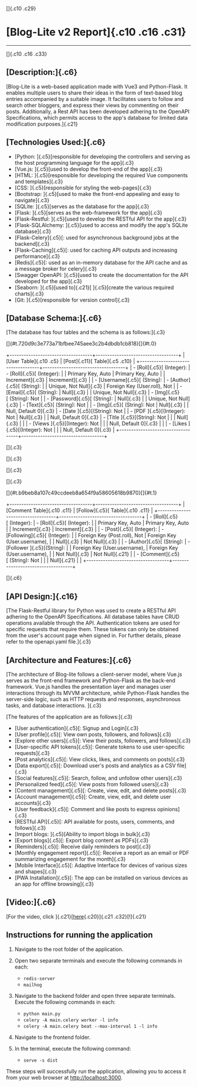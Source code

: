 <div>

[]{.c10 .c29}

</div>

# [Blog-Lite v2 Report]{.c10 .c16 .c31}

------------------------------------------------------------------------

[]{.c10 .c16 .c33}

## [Description:]{.c6}

[Blog-Lite is a web-based application made with Vue3 and Python-Flask.
It enables multiple users to share their ideas in the form of text-based
blog entries accompanied by a suitable image. It facilitates users to
follow and search other bloggers, and express their views by commenting
on their posts. Additionally, a Rest API has been developed adhering to
the OpenAPI Specifications, which permits access to the app\'s database
for limited data modification purposes.]{.c21}

## [Technologies Used:]{.c6}

-   [Python: ]{.c5}[responsible for developing the controllers and
    serving as the host programming language for the app]{.c3}
-   [Vue.js: ]{.c5}[used to develop the front-end of the app]{.c3}
-   [HTML: ]{.c5}[responsible for developing the required Vue components
    and templates]{.c3}
-   [CSS: ]{.c5}[responsible for styling the web-pages]{.c3}
-   [Bootstrap: ]{.c5}[used to make the front-end appealing and easy to
    navigate]{.c3}
-   [SQLite: ]{.c5}[serves as the database for the app]{.c3}
-   [Flask: ]{.c5}[serves as the web-framework for the app]{.c3}
-   [Flask-Restful: ]{.c5}[used to develop the RESTful API for the
    app]{.c3}
-   [Flask-SQLAlchemy: ]{.c5}[used to access and modify the app\'s
    SQLite database]{.c3}
-   [Flask-Celery]{.c5}[: used for asynchronous background jobs at the
    backend]{.c3}
-   [Flask-Caching]{.c5}[: used for caching API outputs and increasing
    performance]{.c3}
-   [Redis]{.c5}[: used as an in-memory database for the API cache and
    as a message broker for celery]{.c3}
-   [Swagger OpenAPI: ]{.c5}[used to create the documentation for the
    API developed for the app]{.c3}
-   [Seaborn: ]{.c5}[used to]{.c21}[ ]{.c5}[create the various required
    charts]{.c3}
-   [Git: ]{.c5}[responsible for version control]{.c3}

## [Database Schema:]{.c6}

[The database has four tables and the schema is as follows:]{.c3}

[]{#t.720d9c3e773a71bfbee745aee3c2b4dbdb1cb818}[]{#t.0}

+-----------------------------------+-----------------------------------+
| [User Table]{.c10 .c5}            | [Post]{.c11}[ Table]{.c5 .c10}    |
+-----------------------------------+-----------------------------------+
| -   [Roll]{.c5}[ (Integer):       | -   [Roll]{.c5}[ (Integer):       |
|     Primary Key, Auto             |     Primary Key, Auto             |
|     Increment]{.c3}               |     Increment]{.c3}               |
| -   [Username]{.c5}[ (String):    | -   [Author]{.c5}[ (String):      |
|     Unique, Not Null]{.c3}        |     Foreign Key (User.roll), Not  |
| -   [Email]{.c5}[ (String):       |     Null]{.c3}                    |
|     Unique, Not Null]{.c3}        | -   [Img]{.c5}[ (String): Not     |
| -   [Password]{.c5}[ (String):    |     Null]{.c3}                    |
|     Unique, Not Null]{.c3}        | -   [Text]{.c5}[ (String): Not    |
| -   [Img]{.c5}[ (String): Not     |     Null]{.c3}                    |
|     Null, Default 0]{.c3}         | -   [Date ]{.c5}[(String): Not    |
| -   [PDF ]{.c5}[(Integer): Not    |     Null]{.c3}                    |
|     Null, Default 0]{.c3}         | -   [Title ]{.c5}[(String): Not   |
|                                   |     Null]{.c3}                    |
|                                   | -   [Views ]{.c5}[(Integer): Not  |
|                                   |     Null, Default 0]{.c3}         |
|                                   | -   [Likes ]{.c5}[(Integer): Not  |
|                                   |     Null, Default 0]{.c3}         |
+-----------------------------------+-----------------------------------+

[]{.c3}

[]{.c3}

[]{.c3}

[]{.c3}

[]{#t.b9beb8a107c49ccdeeb8a654f9a58605618b9870}[]{#t.1}

+-----------------------------------+-----------------------------------+
| [Comment Table]{.c10 .c11}        | [Follow]{.c5}[ Table]{.c10 .c11}  |
+-----------------------------------+-----------------------------------+
| -   [Roll]{.c5}[ (Integer):       | -   [Roll]{.c5}[ (Integer):       |
|     Primary Key, Auto             |     Primary Key, Auto             |
|     Increment]{.c3}               |     Increment]{.c3}               |
| -   [Post]{.c5}[ (Integer):       | -   [Following]{.c5}[ (Integer):  |
|     Foreign Key (Post.roll), Not  |     Foreign Key (User.username),  |
|     Null]{.c3}                    |     Not Null]{.c3}                |
| -   [Author]{.c5}[ (String):      | -   [Follower ]{.c5}[(String):    |
|     Foreign Key (User.username),  |     Foreign Key (User.username),  |
|     Not Null]{.c3}                |     Not Null]{.c21}               |
| -   [Comment]{.c5}[ (String): Not |                                   |
|     Null]{.c21}                   |                                   |
+-----------------------------------+-----------------------------------+

[]{.c6}

## [API Design:]{.c16}

[The Flask-Restful library for Python was used to create a RESTful API
adhering to the OpenAPI Specifications. All database tables have CRUD
operations available through the API. Authentication tokens are used for
specific requests that require them. These tokens can only be obtained
from the user\'s account page when signed in. For further details,
please refer to the openapi.yaml file.]{.c3}

## [Architecture and Features:]{.c6}

[The architecture of Blog-lite follows a client-server model, where
Vue.js serves as the front-end framework and Python-Flask as the
back-end framework. Vue.js handles the presentation layer and manages
user interactions through its MVVM architecture, while Python-Flask
handles the server-side logic, such as HTTP requests and responses,
asynchronous tasks, and database interactions. ]{.c3}

[The features of the application are as follows:]{.c3}

-   [User authentication]{.c5}[: Signup and Login]{.c3}
-   [User profile]{.c5}[: View own posts, followers, and follows]{.c3}
-   [Explore other users]{.c5}[: View their posts, followers, and
    follows]{.c3}
-   [User-specific API tokens]{.c5}[: Generate tokens to use
    user-specific requests]{.c3}
-   [Post analytics]{.c5}[: View clicks, likes, and comments on
    posts]{.c3}
-   [Data export]{.c5}[: Download user\'s posts and analytics as a CSV
    file]{.c3}
-   [Social features]{.c5}[: Search, follow, and unfollow other
    users]{.c3}
-   [Personalized feed]{.c5}[: View posts from followed users]{.c3}
-   [Content management]{.c5}[: Create, view, edit, and delete
    posts]{.c3}
-   [Account management]{.c5}[: Create, view, edit, and delete user
    accounts]{.c3}
-   [User feedback]{.c5}[: Comment and like posts to express
    opinions]{.c3}
-   [RESTful API]{.c5}[: API available for posts, users, comments, and
    follows]{.c3}
-   [Import blogs: ]{.c5}[Ability to import blogs in bulk]{.c3}
-   [Export blogs]{.c5}[: Export blog content as PDFs]{.c3}
-   [Reminders]{.c5}[: Receive daily reminders to post]{.c3}
-   [Monthly engagement report]{.c5}[: Receive a report as an email or
    PDF summarizing engagement for the month]{.c3}
-   [Mobile Interface]{.c5}[: Adaptive Interface for devices of various
    sizes and shapes]{.c3}
-   [PWA Installation]{.c5}[: The app can be installed on various
    devices as an app for offline browsing]{.c3}

## [Video:]{.c6}

[For the video, click ]{.c21}[[here](https://www.google.com/url?q=https://drive.google.com/file/d/1m0fumBfuETH1ZQDZ2E0Zuaw2iBo1-d8x/view?usp%3Dsharing&sa=D&source=editors&ust=1683445069741509&usg=AOvVaw0fnfjhmc2tXnEVbNcs3I4o){.c20}]{.c21
.c32}[!]{.c21}

## Instructions for running the application

1. Navigate to the root folder of the application.
2. Open two separate terminals and execute the following commands in each:

    * `redis-server`
    * `mailhog`
3. Navigate to the backend folder and open three separate terminals. Execute the following commands in each:

    * `python main.py`
    * `celery -A main.celery worker -l info`
    * `celery -A main.celery beat --max-interval 1 -l info`
4. Navigate to the frontend folder.
5. In the terminal, execute the following command:

    * `serve -s dist`

These steps will successfully run the application, allowing you to access it from your web browser at [http://localhost:3000](http://localhost:3000).